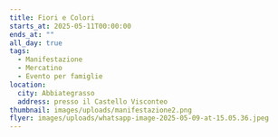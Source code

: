 ```yaml
---
title: Fiori e Colori
starts_at: 2025-05-11T00:00:00
ends_at: ""
all_day: true
tags:
  - Manifestazione
  - Mercatino
  - Evento per famiglie
location:
  city: Abbiategrasso
  address: presso il Castello Visconteo
thumbnail: images/uploads/manifestazione2.png
flyer: images/uploads/whatsapp-image-2025-05-09-at-15.05.36.jpeg
---
```

